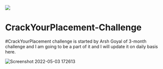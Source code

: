 <a href="https://www.linkedin.com/posts/lastropy_crackyourplacement-challengeaccepted-motivation-activity-6927224036364021760-X3ul?utm_source=linkedin_share&utm_medium=member_desktop_web">
<img src="https://img.shields.io/badge/LinkedIn-0077B5?style=for-the-badge&logo=linkedin&logoColor=white" />
</a>

# CrackYourPlacement-Challenge
#CrackYourPlacement challenge is started by Arsh Goyal of 3-month challenge and I am going to be a part of it and I will update it on daily basis here.

![Screenshot 2022-05-03 172613](https://user-images.githubusercontent.com/67953167/166454923-04f17e57-0f01-4400-964f-66fb92ec22d0.png)
